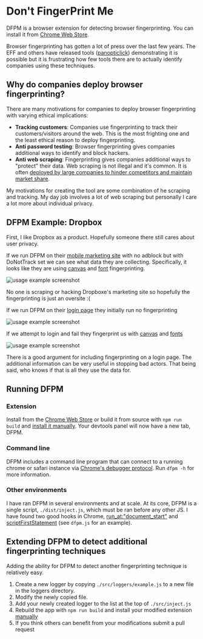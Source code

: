 
# **D**on't **F**inger**P**rint **M**e

DFPM is a browser extension for detecting browser fingerprinting. You can install it from [Chrome Web Store](https://chrome.google.com/webstore/detail/dont-fingerprint-me/nhbedikkbkakbjipijipejfojanppbfg).

Browser fingerprinting has gotten a lot of press over the last few years. The EFF and others have released tools ([panopticlick](https://panopticlick.eff.org/)) demonstrating it is possible but it is frustrating how few tools there are to actually identify companies using these techniques.

## Why do companies deploy browser fingerprinting?

There are many motivations for companies to deploy browser fingerprinting with varying ethical implications:

- **Tracking customers**: Companies use fingerprinting to track their customers/visitors around the web. This is the most frighting one and the least ethical reason to deploy fingerprinting.
- **Anti password testing**: Browser fingerprinting gives companies additional ways to identify and block hackers.
- **Anti web scraping**: Fingerprinting gives companies additional ways to "protect" their data. Web scraping is not illegal and it's common. It is often [deployed by large companies to hinder competitors and maintain market share](http://fortune.com/2017/05/10/amazon-bots/).

My motivations for creating the tool are some combination of he scraping and tracking. My day job involves a lot of web scraping but personally I care a lot more about individual privacy.

## DFPM Example: Dropbox

First, I like Dropbox as a product. Hopefully someone there still cares about user privacy.

If we run DFPM on their [mobile marketing site](https://www.dropbox.com) with no adblock but with DoNotTrack set we can see what data they are collecting. Specifically, it looks like they are using [canvas](https://browserleaks.com/canvas) and [font](https://browserleaks.com/fonts) fingerprinting.

![usage example screenshot](https://raw.githubusercontent.com/freethenation/DFPM/master/docs/example_db_marketing.png)

No one is scraping or hacking Dropboxe's marketing site so hopefully the fingerprinting is just an oversite :(

If we run DFPM on their [login page](https://www.dropbox.com/login) they initially run no fingerprinting

![usage example screenshot](https://raw.githubusercontent.com/freethenation/DFPM/master/docs/example_db_login_before_attempt.png)

If we attempt to login and fail they fingerprint us with [canvas](https://browserleaks.com/canvas) and [fonts](https://browserleaks.com/fonts)

![usage example screenshot](https://raw.githubusercontent.com/freethenation/DFPM/master/docs/example_db_login_after_attempt.png)

There is a good argument for including fingerprinting on a login page. The additional information can be very useful in stopping bad actors. That being said, who knows if that is all they use the data for.

## Running DFPM

### Extension

Install from the [Chrome Web Store]() or build it from source with `npm run build` and [install it manually](https://stackoverflow.com/questions/24577024/install-chrome-extension-not-in-the-store). Your devtools panel will now have a new tab, DFPM.

### Command line

DFPM includes a command line program that can connect to a running chrome or safari instance via [Chrome's debugger protocol](https://chromedevtools.github.io/devtools-protocol/). Run `dfpm -h` for more information.

### Other environments

I have ran DFPM in several environments and at scale. At its core, DFPM is a single script, `./dist/inject.js`, which must be ran before any other JS. I have found two good hooks in Chrome, [run_at:"document_start"](https://developer.chrome.com/extensions/content_scripts) and [scriptFirstStatement](https://chromedevtools.github.io/devtools-protocol/tot/Debugger/) (see `dfpm.js` for an example).

## Extending DFPM to detect additional fingerprinting techniques

Adding the ability for DFPM to detect another fingerprinting technique is relatively easy.

1. Create a new logger by copying `./src/loggers/example.js` to a new file in the loggers directory.
2. Modify the newly copied file.
3. Add your newly created logger to the list at the top of `./src/inject.js`
4. Rebuild the app with `npm run build` and install your modified extension [manually](https://stackoverflow.com/questions/24577024/install-chrome-extension-not-in-the-store)
5. If you think others can benefit from your modifications submit a pull request